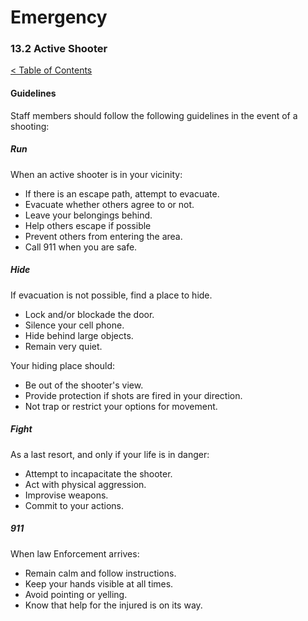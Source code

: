 [0]: ../README.md
[13.2]: active-shooter.md

# Emergency
### 13.2 Active Shooter
[< Table of Contents][0]

#### Guidelines

Staff members should follow the following guidelines in the event of a shooting:

##### Run

When an active shooter is in your vicinity:

* If there is an escape path, attempt to evacuate.
* Evacuate whether others agree to or not.
* Leave your belongings behind.
* Help others escape if possible
* Prevent others from entering the area.
* Call 911 when you are safe.

##### Hide

If evacuation is not possible, find a place to hide.

* Lock and/or blockade the door.
* Silence your cell phone.
* Hide behind large objects.
* Remain very quiet.

Your hiding place should:

* Be out of the shooter's view.
* Provide protection if shots are fired in your direction.
* Not trap or restrict your options for movement.

##### Fight

As a last resort, and only if your life is in danger:

* Attempt to incapacitate the shooter.
* Act with physical aggression.
* Improvise weapons.
* Commit to your actions.

##### 911

When law Enforcement arrives:

* Remain calm and follow instructions.
* Keep your hands visible at all times.
* Avoid pointing or yelling.
* Know that help for the injured is on its way.